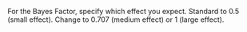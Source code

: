 For the Bayes Factor, specify which effect you expect. Standard to 0.5 (small effect). Change to 0.707 (medium effect) or 1 (large effect).
